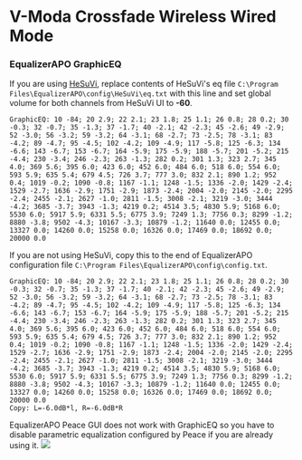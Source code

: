 # V-Moda Crossfade Wireless Wired Mode
### EqualizerAPO GraphicEQ
If you are using [HeSuVi](https://sourceforge.net/projects/hesuvi/), replace contents of HeSuVi's eq file `C:\Program Files\EqualizerAPO\config\HeSuVi\eq.txt` with this line and set global volume for both channels from HeSuVi UI to **-60**.
```
GraphicEQ: 10 -84; 20 2.9; 22 2.1; 23 1.8; 25 1.1; 26 0.8; 28 0.2; 30 -0.3; 32 -0.7; 35 -1.3; 37 -1.7; 40 -2.1; 42 -2.3; 45 -2.6; 49 -2.9; 52 -3.0; 56 -3.2; 59 -3.2; 64 -3.1; 68 -2.7; 73 -2.5; 78 -3.1; 83 -4.2; 89 -4.7; 95 -4.5; 102 -4.2; 109 -4.9; 117 -5.8; 125 -6.3; 134 -6.6; 143 -6.7; 153 -6.7; 164 -5.9; 175 -5.9; 188 -5.7; 201 -5.2; 215 -4.4; 230 -3.4; 246 -2.3; 263 -1.3; 282 0.2; 301 1.3; 323 2.7; 345 4.0; 369 5.6; 395 6.0; 423 6.0; 452 6.0; 484 6.0; 518 6.0; 554 6.0; 593 5.9; 635 5.4; 679 4.5; 726 3.7; 777 3.0; 832 2.1; 890 1.2; 952 0.4; 1019 -0.2; 1090 -0.8; 1167 -1.1; 1248 -1.5; 1336 -2.0; 1429 -2.4; 1529 -2.7; 1636 -2.9; 1751 -2.9; 1873 -2.4; 2004 -2.0; 2145 -2.0; 2295 -2.4; 2455 -2.1; 2627 -1.0; 2811 -1.5; 3008 -2.1; 3219 -3.0; 3444 -4.2; 3685 -3.7; 3943 -1.3; 4219 0.2; 4514 3.5; 4830 5.9; 5168 6.0; 5530 6.0; 5917 5.9; 6331 5.5; 6775 3.9; 7249 1.3; 7756 0.3; 8299 -1.2; 8880 -3.8; 9502 -4.3; 10167 -3.3; 10879 -1.2; 11640 0.0; 12455 0.0; 13327 0.0; 14260 0.0; 15258 0.0; 16326 0.0; 17469 0.0; 18692 0.0; 20000 0.0
```
If you are not using HeSuVi, copy this to the end of EqualizerAPO configuration file `C:\Program Files\EqualizerAPO\config\config.txt`.
```
GraphicEQ: 10 -84; 20 2.9; 22 2.1; 23 1.8; 25 1.1; 26 0.8; 28 0.2; 30 -0.3; 32 -0.7; 35 -1.3; 37 -1.7; 40 -2.1; 42 -2.3; 45 -2.6; 49 -2.9; 52 -3.0; 56 -3.2; 59 -3.2; 64 -3.1; 68 -2.7; 73 -2.5; 78 -3.1; 83 -4.2; 89 -4.7; 95 -4.5; 102 -4.2; 109 -4.9; 117 -5.8; 125 -6.3; 134 -6.6; 143 -6.7; 153 -6.7; 164 -5.9; 175 -5.9; 188 -5.7; 201 -5.2; 215 -4.4; 230 -3.4; 246 -2.3; 263 -1.3; 282 0.2; 301 1.3; 323 2.7; 345 4.0; 369 5.6; 395 6.0; 423 6.0; 452 6.0; 484 6.0; 518 6.0; 554 6.0; 593 5.9; 635 5.4; 679 4.5; 726 3.7; 777 3.0; 832 2.1; 890 1.2; 952 0.4; 1019 -0.2; 1090 -0.8; 1167 -1.1; 1248 -1.5; 1336 -2.0; 1429 -2.4; 1529 -2.7; 1636 -2.9; 1751 -2.9; 1873 -2.4; 2004 -2.0; 2145 -2.0; 2295 -2.4; 2455 -2.1; 2627 -1.0; 2811 -1.5; 3008 -2.1; 3219 -3.0; 3444 -4.2; 3685 -3.7; 3943 -1.3; 4219 0.2; 4514 3.5; 4830 5.9; 5168 6.0; 5530 6.0; 5917 5.9; 6331 5.5; 6775 3.9; 7249 1.3; 7756 0.3; 8299 -1.2; 8880 -3.8; 9502 -4.3; 10167 -3.3; 10879 -1.2; 11640 0.0; 12455 0.0; 13327 0.0; 14260 0.0; 15258 0.0; 16326 0.0; 17469 0.0; 18692 0.0; 20000 0.0
Copy: L=-6.0dB*l, R=-6.0dB*R
```
EqualizerAPO Peace GUI does not work with GraphicEQ so you have to disable parametric equalization configured by Peace if you are already using it.
![](https://raw.githubusercontent.com/jaakkopasanen/AutoEq/master/results/SBAF-Serious/innerfidelity/onear/V-Moda%20Crossfade%20Wireless%20Wired%20Mode/V-Moda%20Crossfade%20Wireless%20Wired%20Mode.png)
